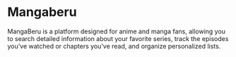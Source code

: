 # Mangaberu
MangaBeru is a platform designed for anime and manga fans, allowing you to search detailed information about your favorite series, track the episodes you’ve watched or chapters you’ve read, and organize personalized lists.
